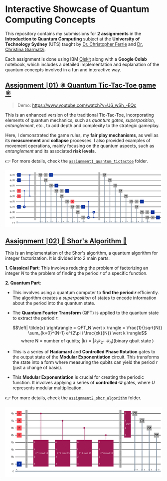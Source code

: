# Interactive Showcase of Quantum Computing Concepts

This repository contains my submissions for **2 assignments** in the **Introduction to Quantum Computing** subject at the **University of Technology Sydney** (UTS) taught by [Dr. Christopher Ferrie](https://profiles.uts.edu.au/Christopher.Ferrie) and [Dr. Christina Giarmatzi](https://profiles.uts.edu.au/Christina.Giarmatzi). 

Each assignment is done using IBM [Qiskit](https://github.com/Qiskit/qiskit) along with a **Google Colab** notebook, which includes a detailed implementation and explanation of the quantum concepts involved in a fun and interactive way.

## [Assignment ∣01⟩ ⚛ Quantum Tic-Tac-Toe game ⚛](./assignment1_quantum_tictactoe/)

> Demo: https://www.youtube.com/watch?v=U6_wSh_-EQc

This is an enhanced version of the traditional Tic-Tac-Toe, incorporating elements of quantum mechanics, such as *quantum gates*, *superposition*, *entanglement*, etc., to add depth and complexity to the strategic gameplay.

Here, I demonstrated the game rules, my **fair play mechanisms**, as well as its **measurement** and **collapse** processes. I also provided examples of movement operations, mainly focusing on the quantum aspects, such as *entanglement* and its associated **risk levels**.

👉 For more details, check the [`assignment1_quantum_tictactoe`](./assignment1_quantum_tictactoe) folder.

![](./assignment1_quantum_tictactoe/circuit.png)

## [Assignment ∣02⟩ 🔐 Shor's Algorithm 🔐](./assignment2_shor_algorithm/)

This is an implementation of the Shor's algorithm, a quantum algorithm for integer factorization. It is divided into 2 main parts:

**1. Classical Part**: This involves reducing the problem of factorizing an integer $N$ to the problem of finding the period $r$ of a specific function.

**2. Quantum Part**:
- This involves using a quantum computer to **find the period $r$** efficiently. The algorithm creates a *superposition* of states to encode information about the period into the quantum state.
- The **Quantum Fourier Transform** (QFT) is applied to the quantum state to extract the period $r$:

    $$\left| \tilde{x} \right\rangle = QFT_N \vert x \rangle = \frac{1}{\sqrt{N}} \sum_{k=0}^{N-1}  e^{2\pi i \frac{xk}{N}} \vert k \rangle$$
    $$\text{where N = number of qubits; } \vert k \rangle = \vert k_1 k_2 \cdots k_n \rangle (\text{binary qbuit state })$$

 - This is a series of **Hadamard** and **Controlled Phase Rotation** gates to the output state of the **Modular Exponentiation** circuit. This transforms the state into a form where measuring the qubits can yield the period $r$ (just a change of basis).
 - This **Modular Exponentiation** is crucial for creating the periodic function. It involves applying a series of **controlled-U** gates, where $U$ represents modular multiplication.

👉 For more details, check the [`assignment2_shor_algorithm`](./assignment2_shor_algorithm) folder.

![](./assignment2_shor_algorithm/circuit.png)
